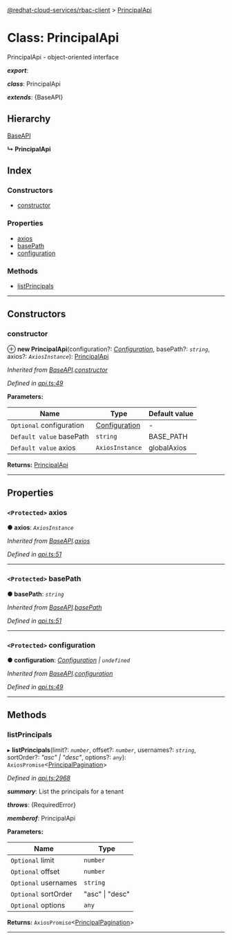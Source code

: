 [@redhat-cloud-services/rbac-client](../README.md) > [PrincipalApi](../classes/principalapi.md)

# Class: PrincipalApi

PrincipalApi - object-oriented interface

*__export__*: 

*__class__*: PrincipalApi

*__extends__*: {BaseAPI}

## Hierarchy

 [BaseAPI](baseapi.md)

**↳ PrincipalApi**

## Index

### Constructors

* [constructor](principalapi.md#constructor)

### Properties

* [axios](principalapi.md#axios)
* [basePath](principalapi.md#basepath)
* [configuration](principalapi.md#configuration)

### Methods

* [listPrincipals](principalapi.md#listprincipals)

---

## Constructors

<a id="constructor"></a>

###  constructor

⊕ **new PrincipalApi**(configuration?: *[Configuration](configuration.md)*, basePath?: *`string`*, axios?: *`AxiosInstance`*): [PrincipalApi](principalapi.md)

*Inherited from [BaseAPI](baseapi.md).[constructor](baseapi.md#constructor)*

*Defined in [api.ts:49](https://github.com/RedHatInsights/javascript-clients/blob/master/packages/rbac/api.ts#L49)*

**Parameters:**

| Name | Type | Default value |
| ------ | ------ | ------ |
| `Optional` configuration | [Configuration](configuration.md) | - |
| `Default value` basePath | `string` |  BASE_PATH |
| `Default value` axios | `AxiosInstance` |  globalAxios |

**Returns:** [PrincipalApi](principalapi.md)

___

## Properties

<a id="axios"></a>

### `<Protected>` axios

**● axios**: *`AxiosInstance`*

*Inherited from [BaseAPI](baseapi.md).[axios](baseapi.md#axios)*

*Defined in [api.ts:51](https://github.com/RedHatInsights/javascript-clients/blob/master/packages/rbac/api.ts#L51)*

___
<a id="basepath"></a>

### `<Protected>` basePath

**● basePath**: *`string`*

*Inherited from [BaseAPI](baseapi.md).[basePath](baseapi.md#basepath)*

*Defined in [api.ts:51](https://github.com/RedHatInsights/javascript-clients/blob/master/packages/rbac/api.ts#L51)*

___
<a id="configuration"></a>

### `<Protected>` configuration

**● configuration**: *[Configuration](configuration.md) \| `undefined`*

*Inherited from [BaseAPI](baseapi.md).[configuration](baseapi.md#configuration)*

*Defined in [api.ts:49](https://github.com/RedHatInsights/javascript-clients/blob/master/packages/rbac/api.ts#L49)*

___

## Methods

<a id="listprincipals"></a>

###  listPrincipals

▸ **listPrincipals**(limit?: *`number`*, offset?: *`number`*, usernames?: *`string`*, sortOrder?: *"asc" \| "desc"*, options?: *`any`*): `AxiosPromise`<[PrincipalPagination](../interfaces/principalpagination.md)>

*Defined in [api.ts:2968](https://github.com/RedHatInsights/javascript-clients/blob/master/packages/rbac/api.ts#L2968)*

*__summary__*: List the principals for a tenant

*__throws__*: {RequiredError}

*__memberof__*: PrincipalApi

**Parameters:**

| Name | Type |
| ------ | ------ |
| `Optional` limit | `number` |
| `Optional` offset | `number` |
| `Optional` usernames | `string` |
| `Optional` sortOrder | "asc" \| "desc" |
| `Optional` options | `any` |

**Returns:** `AxiosPromise`<[PrincipalPagination](../interfaces/principalpagination.md)>

___

